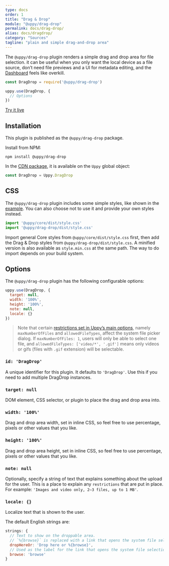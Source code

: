 ```yaml
---
type: docs
order: 1
title: "Drag & Drop"
module: "@uppy/drag-drop"
permalink: docs/drag-drop/
alias: docs/dragdrop/
category: "Sources"
tagline: "plain and simple drag-and-drop area"
---
```


The `@uppy/drag-drop` plugin renders a simple drag and drop area for file selection. it can be useful when you only want the local device as a file source, don’t need file previews and a UI for metadata editing, and the [Dashboard](/docs/dashboard/) feels like overkill.

```js
const DragDrop = require('@uppy/drag-drop')

uppy.use(DragDrop, {
  // Options
})
```

<a class="TryButton" href="/examples/dragdrop/">Try it live</a>

## Installation

This plugin is published as the `@uppy/drag-drop` package.

Install from NPM:

```shell
npm install @uppy/drag-drop
```

In the [CDN package](/docs/#With-a-script-tag), it is available on the `Uppy` global object:

```js
const DragDrop = Uppy.DragDrop
```

## CSS

The `@uppy/drag-drop` plugin includes some simple styles, like shown in the [example](/examples/dragdrop). You can also choose not to use it and provide your own styles instead.

```js
import '@uppy/core/dist/style.css'
import '@uppy/drag-drop/dist/style.css'
```

Import general Core styles from `@uppy/core/dist/style.css` first, then add the Drag & Drop styles from `@uppy/drag-drop/dist/style.css`. A minified version is also available as `style.min.css` at the same path. The way to do import depends on your build system.

## Options

The `@uppy/drag-drop` plugin has the following configurable options:

```js
uppy.use(DragDrop, {
  target: null,
  width: '100%',
  height: '100%',
  note: null,
  locale: {}
})
```

> Note that certain [restrictions set in Uppy’s main options](/docs/uppy#restrictions), namely `maxNumberOfFiles` and `allowedFileTypes`, affect the system file picker dialog. If `maxNumberOfFiles: 1`, users will only be able to select one file, and `allowedFileTypes: ['video/*', '.gif']` means only videos or gifs (files with `.gif` extension) will be selectable.

### `id: 'DragDrop'`

A unique identifier for this plugin. It defaults to `'DragDrop'`. Use this if you need to add multiple DragDrop instances.

### `target: null`

DOM element, CSS selector, or plugin to place the drag and drop area into.

### `width: '100%'`

Drag and drop area width, set in inline CSS, so feel free to use percentage, pixels or other values that you like.

### `height: '100%'`

Drag and drop area height, set in inline CSS, so feel free to use percentage, pixels or other values that you like.

### `note: null`

Optionally, specify a string of text that explains something about the upload for the user. This is a place to explain any `restrictions` that are put in place. For example: `'Images and video only, 2–3 files, up to 1 MB'`.

### `locale: {}`

Localize text that is shown to the user.

The default English strings are:

```js
strings: {
  // Text to show on the droppable area.
  // `%{browse}` is replaced with a link that opens the system file selection dialog.
  dropHereOr: 'Drop here or %{browse}',
  // Used as the label for the link that opens the system file selection dialog.
  browse: 'browse'
}
```
